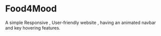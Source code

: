 # Food4Mood
A simple Responsive , User-friendly website , having an animated navbar and key hovering features.
